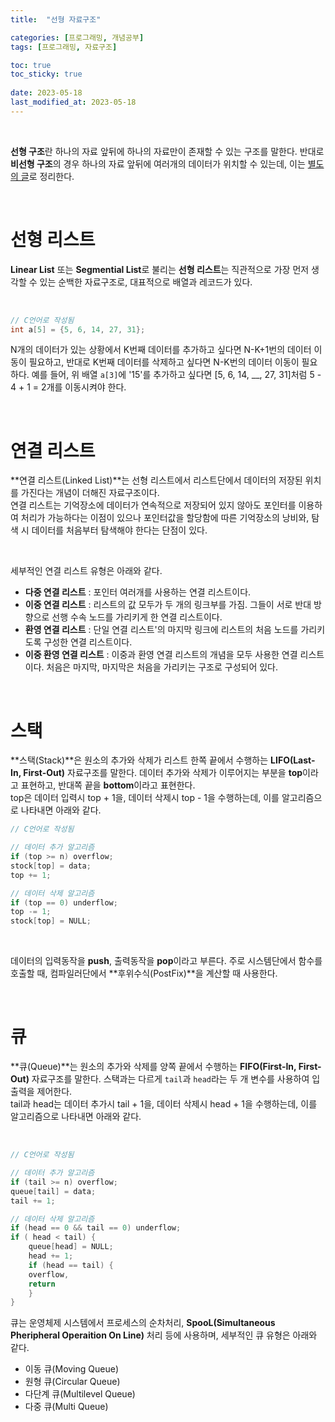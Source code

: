 ```yaml
---
title:  "선형 자료구조"

categories: [프로그래밍, 개념공부]
tags: [프로그래밍, 자료구조]

toc: true
toc_sticky: true
 
date: 2023-05-18
last_modified_at: 2023-05-18
---
```


<br>

**선형 구조**란 하나의 자료 앞뒤에 하나의 자료만이 존재할 수 있는 구조를 말한다. 반대로 **비선형 구조**의 경우 하나의 자료 앞뒤에 여러개의 데이터가 위치할 수 있는데, 이는 [별도의 글](https://kiw6024.github.io/posts/%EB%B9%84%EC%84%A0%ED%98%95-%EC%9E%90%EB%A3%8C%EA%B5%AC%EC%A1%B0/)로 정리한다.

<br>

# 선형 리스트

**Linear List** 또는 **Segmential List**로 불리는 **선형 리스트**는 직관적으로 가장 먼저 생각할 수 있는 순백한 자료구조로, 대표적으로 배열과 레코드가 있다.

<br>

```c
// C언어로 작성됨
int a[5] = {5, 6, 14, 27, 31};
```

N개의 데이터가 있는 상황에서 K번째 데이터를 추가하고 싶다면 N-K+1번의 데이터 이동이 필요하고, 반대로 K번째 데이터를 삭제하고 싶다면 N-K번의 데이터 이동이 필요하다. 예를 들어, 위 배열 `a[3]`에 '15'를 추가하고 싶다면 [5, 6, 14, __, 27, 31]처럼 5 - 4 + 1 = 2개를 이동시켜야 한다.

<br>

# 연결 리스트

**연결 리스트(Linked List)**는 선형 리스트에서 리스트단에서 데이터의 저장된 위치를 가진다는 개념이 더해진 자료구조이다.  
연결 리스트는 기억장소에 데이터가 연속적으로 저장되어 있지 않아도 포인터를 이용하여 처리가 가능하다는 이점이 있으나 포인터값을 할당함에 따른 기억장소의 낭비와, 탐색 시 데이터를 처음부터 탐색해야 한다는 단점이 있다.

<br>

세부적인 연결 리스트 유형은 아래와 같다.
- **다중 연결 리스트** : 포인터 여러개를 사용하는 연결 리스트이다.
- **이중 연결 리스트** : 리스트의 값 모두가 두 개의 링크부를 가짐. 그들이 서로 반대 방향으로 선행 수속 노드를 가리키게 한 연결 리스트이다.
- **환영 연결 리스트** : 단일 연결 리스트'의 마지막 링크에 리스트의 처음 노드를 가리키도록 구성한 연결 리스트이다.
- **이중 환영 연결 리스트** : 이중과 환영 연결 리스트의 개념을 모두 사용한 연결 리스트이다. 처음은 마지막, 마지막은 처음을 가리키는 구조로 구성되어 있다. 

<br>

# 스택

**스택(Stack)**은 원소의 추가와 삭제가 리스트 한쪽 끝에서 수행하는 **LIFO(Last-In, First-Out)** 자료구조를 말한다. 데이터 추가와 삭제가 이루어지는 부분을 **top**이라고 표현하고, 반대쪽 끝을 **bottom**이라고 표현한다.  
top은 데이터 입력시 top + 1을, 데이터 삭제시 top - 1을 수행하는데, 이를 알고리즘으로 나타내면 아래와 같다.

```c
// C언어로 작성됨

// 데이터 추가 알고리즘
if (top >= n) overflow;
stock[top] = data;
top += 1;

// 데이터 삭제 알고리즘
if (top == 0) underflow;
top -= 1;
stock[top] = NULL;
```

<br>

데이터의 입력동작을 **push**, 출력동작을 **pop**이라고 부른다. 주로 시스템단에서 함수를 호출할 때, 컴파일러단에서 **후위수식(PostFix)**을 계산할 때 사용한다.

<br>

# 큐

**큐(Queue)**는 원소의 추가와 삭제를 양쪽 끝에서 수행하는 **FIFO(First-In, First-Out)** 자료구조를 말한다. 스택과는 다르게 `tail`과 `head`라는 두 개 변수를 사용하여 입출력을 제어한다.  
tail과 head는 데이터 추가시 tail + 1을, 데이터 삭제시 head + 1을 수행하는데, 이를 알고리즘으로 나타내면 아래와 같다.

<br>

```c
// C언어로 작성됨

// 데이터 추가 알고리즘
if (tail >= n) overflow;
queue[tail] = data;
tail += 1;

// 데이터 삭제 알고리즘
if (head == 0 && tail == 0) underflow;
if ( head < tail) {
    queue[head] = NULL;
    head += 1;
    if (head == tail) {
    overflow,
    return
    }
}
```

큐는 운영체제 시스템에서 프로세스의 순차처리, **SpooL(Simultaneous Pheripheral Operaition On Line)** 처리 등에 사용하며, 세부적인 큐 유형은 아래와 같다.

- 이동 큐(Moving Queue)
- 원형 큐(Circular Queue)
- 다단계 큐(Multilevel Queue)
- 다중 큐(Multi Queue)